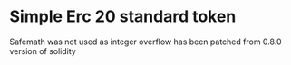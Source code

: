 # Simple Erc 20 standard token
Safemath was not used as integer overflow has been patched from 0.8.0 version of solidity

